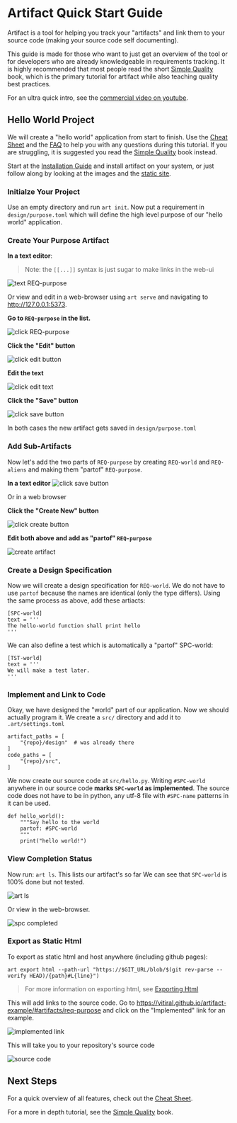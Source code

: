 # Artifact Quick Start Guide

Artifact is a tool for helping you track your "artifacts" and link them to your
source code (making your source code self documenting).

This guide is made for those who want to just get an overview of the tool or for
developers who are already knowledgeable in requirements tracking. It is highly
recommended that most people read the short [Simple Quality][1] book, which is
the primary tutorial for artifact while also teaching quality best practices.

For an ultra quick intro, see the [commercial video on youtube][3].

## Hello World Project

We will create a "hello world" application from start to finish. Use the
[Cheat Sheet](CheatSheet.md) and the [FAQ](FAQ.md) to help you with any
questions during this tutorial. If you are struggling, it is suggested you read
the [Simple Quality][1] book instead.

Start at the [Installation Guide](Installation.md) and install artifact on
your system, or just follow along by looking at the images and the
[static site][2].

### Initialze Your Project
Use an empty directory and run `art init`. Now put a requirement in
`design/purpose.toml` which will define the high level purpose of our "hello
world" application.

### Create Your Purpose Artifact
**In a text editor**:
> Note: the `[[...]]` syntax is just sugar to make links in the web-ui

![text REQ-purpose](data/quickstart/text-REQ-purpose.png)

Or view and edit in a web-browser using `art serve` and navigating to 
http://127.0.0.1:5373.

**Go to `REQ-purpose` in the list.**

![click REQ-purpose](data/quickstart/web-select.png)

**Click the "Edit" button**

![click edit button](data/quickstart/web-edit-btn.png)

**Edit the text**

![click edit text](data/quickstart/web-edit.png)

**Click the "Save" button**

![click save button](data/quickstart/web-save-btn.png)

In both cases the new artifact gets saved in `design/purpose.toml`

### Add Sub-Artifacts
Now let's add the two parts of `REQ-purpose` by creating `REQ-world`
and `REQ-aliens` and making them "partof" `REQ-purpose`.

**In a text editor** 
![click save button](data/quickstart/text-req-parts.png)

Or in a web browser

**Click the "Create New" button**

![click create button](data/quickstart/web-create-btn.png)

**Edit both above and add as "partof" `REQ-purpose`**

![create artifact](data/quickstart/web-create.png)

### Create a Design Specification
Now we will create a design specification for `REQ-world`. We do not have
to use `partof` because the names are identical (only the type differs).
Using the same process as above, add these artiacts:
```
[SPC-world]
text = '''
The hello-world function shall print hello
'''
```

We can also define a test which is automatically a "partof" SPC-world:
```
[TST-world]
text = '''
We will make a test later.
'''
```

### Implement and Link to Code
Okay, we have designed the "world" part of our application. Now we should
actually program it. We create a `src/` directory and add it to
`.art/settings.toml`
```
artifact_paths = [
    "{repo}/design"  # was already there
]
code_paths = [
    "{repo}/src",
]
```

We now create our source code at `src/hello.py`. Writing `#SPC-world` 
anywhere in our source code **marks `SPC-world` as implemented**. The source
code does not have to be in python, any utf-8 file with `#SPC-name` patterns in
it can be used.

```
def hello_world():
    """Say hello to the world
    partof: #SPC-world
    """
    print("hello world!")
```

### View Completion Status
Now run: `art ls`. This lists our artifact's so far We can see that `SPC-world` is 100% done but
not tested.

![art ls](data/example-hello.png)

Or view in the web-browser.

![spc completed](data/quickstart/web-spc-world-done.png)

### Export as Static Html
To export as static html and host anywhere (including github pages):
```
art export html --path-url "https://$GIT_URL/blob/$(git rev-parse --verify HEAD)/{path}#L{line}")
```

> For more information on exporting html, see [Exporting Html](ExportingHtml.md)

This will add links to the source code. Go to
https://vitiral.github.io/artifact-example/#artifacts/req-purpose 
and click on the "Implemented" link for an example.

![implemented link](data/quickstart/web-implemented-link.png)

This will take you to your repository's source code

![source code](data/quickstart/web-source-code.png)

## Next Steps
For a quick overview of all features, check out the
[Cheat Sheet](CheatSheet.md).

For a more in depth tutorial, see the [Simple Quality][1] book.

[1]: https://vitiral.gitbooks.io/simple-quality/content/
[2]: https://vitiral.github.io/artifact-example/#artifacts/req-purpose
[3]: https://www.youtube.com/watch?v=LOWiF3P6zSw
